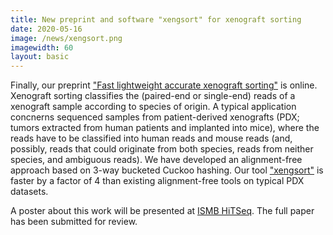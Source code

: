 ```yaml
---
title: New preprint and software "xengsort" for xenograft sorting
date: 2020-05-16
image: /news/xengsort.png
imagewidth: 60
layout: basic
---
```


Finally, our preprint ["Fast lightweight accurate xenograft sorting"](https://www.biorxiv.org/content/10.1101/2020.05.14.095604v2) is online.
Xenograft sorting classifies the (paired-end or single-end) reads of a xenograft sample according to species of origin. 
A typical application concnerns sequenced samples from patient-derived xenografts (PDX; tumors extracted from human patients and implanted into mice), where the reads have to be classified into human reads and mouse reads (and, possibly, reads that could originate from both species, reads from neither species, and ambiguous reads).
We have developed an alignment-free approach based on 3-way bucketed Cuckoo hashing. 
Our tool ["xengsort"](https://gitlab.com/genomeinformatics/xengsort/) is faster by a factor of 4 than existing alignment-free tools on typical PDX datasets.

A poster about this work will be presented at [ISMB HiTSeq](http://hitseq.org.s3-website-us-east-1.amazonaws.com/news.html).
The full paper has been submitted for review.
